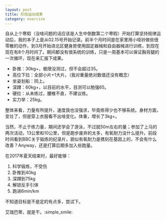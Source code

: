 ```yaml
---
layout: post
title: 阶段运动成果
category: exercise
---
```


自从上个寒假（没啥问题的话应该是人生中倒数第二个寒假）开始打算坚持规律运动后，我的本子上是从02.15号开始记录。前半个月时间是在家里用小哑铃做些很零散的动作，到3月开始进北区健身房使用固定器械和自由器械进行训练，到现在现在有8个月时间了。期间都没有很系统的训练，只是一周基本可以保证胸背腿的一次循环，现在来汇报下成果。

- 卧推：30kg+，极限没测过，但不会超过35。
- 高位下拉：全部小片+1大片。（我对重量绝对数值还没有概念）
- 坐姿划船：同上。
- 深蹲：60kg+，以目前的水平，目测可以勉强65。
- 硬拉：从未练过，腰椎不直，不建议练。
- 实力举：25kg。

整体来看，力量有所提升，速度我也没强求，毕竟练得少也不够系统。身材方面，变壮了，但是穿上衣服看不出啥变化。体重，增长了3kg+。

当然，不止于练力量，期间还学会了游泳，不过就50m左右的量；参加了上马的两次活动，13公里和10公里，但是跑步废弃的太多，有氧耐力没什么提升。前段时间看到BBC关于锻炼的纪录片，貌似有氧耐力是镌刻在基因上的，不会有什么改善？Anyway，还是打算后期多加入些跑量。

在2017年夏天结束时，最好能够：

1. 科学锻炼，不受伤
2. 卧推到40kg
3. 深蹲到75kg
4. 解锁反手引体
5. 跑进6min/km

不知道目标是不是定的有点多，尝试下。

艾瑞巴蒂，就是干。:simple_smile:

